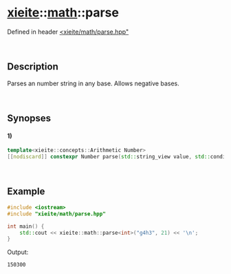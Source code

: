 # [xieite](../../xieite.md)\:\:[math](../../math.md)\:\:parse
Defined in header [<xieite/math/parse.hpp"](../../../include/xieite/math/parse.hpp)

&nbsp;

## Description
Parses an number string in any base. Allows negative bases.

&nbsp;

## Synopses
#### 1)
```cpp
template<xieite::concepts::Arithmetic Number>
[[nodiscard]] constexpr Number parse(std::string_view value, std::conditional_t<std::integral<Number>, Number, std::make_signed_t<std::size_t>> radix = 10, const xieite::math::IntegerStringComponents& components = xieite::math::IntegerStringComponents()) noexcept;
```

&nbsp;

## Example
```cpp
#include <iostream>
#include "xieite/math/parse.hpp"

int main() {
    std::cout << xieite::math::parse<int>("g4h3", 21) << '\n';
}
```
Output:
```
150300
```
